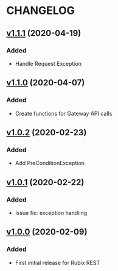 # CHANGELOG

## [v1.1.1](https://github.com/NubeIO/mqtt-rest-bridge/tree/v1.1.1) (2020-04-19)
### Added
- Handle Request Exception

## [v1.1.0](https://github.com/NubeIO/mqtt-rest-bridge/tree/v1.1.0) (2020-04-07)
### Added
- Create functions for Gateway API calls

## [v1.0.2](https://github.com/NubeIO/mqtt-rest-bridge/tree/v1.0.2) (2020-02-23)
### Added
- Add PreConditionException

## [v1.0.1](https://github.com/NubeIO/mqtt-rest-bridge/tree/v1.0.1) (2020-02-22)
### Added
- Issue fix: exception handling

## [v1.0.0](https://github.com/NubeIO/mqtt-rest-bridge/tree/v1.0.0) (2020-02-09)
### Added
- First initial release for Rubix REST
